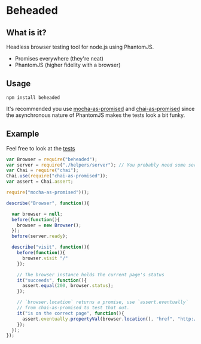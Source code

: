 # Beheaded

## What is it?

Headless browser testing tool for node.js using PhantomJS.

- Promises everywhere (they're neat)
- PhantomJS (higher fidelity with a browser)

## Usage

```
npm install beheaded
```

It's recommended you use [mocha-as-promised](https://github.com/domenic/mocha-as-promised) and [chai-as-promised](https://github.com/domenic/chai-as-promised/) since the asynchronous nature of PhantomJS makes the tests look a bit funky.

## Example

Feel free to look at the [tests](https://github.com/MongoHQ/beheaded/blob/master/test/browser_test.coffee)

```javascript
var Browser = require("beheaded");
var server = require("./helpers/server"); // You probably need some server to test.
var Chai = require("chai");
Chai.use(require("chai-as-promised"));
var assert = Chai.assert;

require("mocha-as-promised")();

describe("Browser", function(){

  var browser = null;
  before(function(){
    browser = new Browser();
  });
  before(server.ready);

  describe("visit", function(){
    before(function(){
      browser.visit "/"
    });

    // The browser instance holds the current page's status
    it("succeeds", function(){
      assert.equal(200, browser.status);
    });

    // `browser.location` returns a promise, use `assert.eventually`
    // from chai-as-promised to test that out.
    it("is on the correct page", function(){
      assert.eventually.propertyVal(browser.location(), "href", "http://localhost:3001/");
    });
  });
});
```